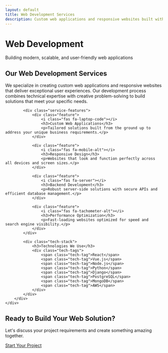 ```yaml
---
layout: default
title: Web Development Services
description: Custom web applications and responsive websites built with modern technologies
---
```


<div class="service-hero">
    <div class="container">
        <h1>Web Development</h1>
        <p>Building modern, scalable, and user-friendly web applications</p>
    </div>
</div>

<section class="service-details">
    <div class="container">
        <div class="service-content">
            <h2>Our Web Development Services</h2>
            <p>We specialize in creating custom web applications and responsive websites that deliver exceptional user experiences. Our development process combines technical expertise with creative problem-solving to build solutions that meet your specific needs.</p>
            
            <div class="service-features">
                <div class="feature">
                    <i class="fas fa-laptop-code"></i>
                    <h3>Custom Web Applications</h3>
                    <p>Tailored solutions built from the ground up to address your unique business requirements.</p>
                </div>
                
                <div class="feature">
                    <i class="fas fa-mobile-alt"></i>
                    <h3>Responsive Design</h3>
                    <p>Websites that look and function perfectly across all devices and screen sizes.</p>
                </div>
                
                <div class="feature">
                    <i class="fas fa-server"></i>
                    <h3>Backend Development</h3>
                    <p>Robust server-side solutions with secure APIs and efficient database management.</p>
                </div>
                
                <div class="feature">
                    <i class="fas fa-tachometer-alt"></i>
                    <h3>Performance Optimization</h3>
                    <p>Fast-loading websites optimized for speed and search engine visibility.</p>
                </div>
            </div>
            
            <div class="tech-stack">
                <h3>Technologies We Use</h3>
                <div class="tech-tags">
                    <span class="tech-tag">React</span>
                    <span class="tech-tag">Vue.js</span>
                    <span class="tech-tag">Node.js</span>
                    <span class="tech-tag">Python</span>
                    <span class="tech-tag">Django</span>
                    <span class="tech-tag">PostgreSQL</span>
                    <span class="tech-tag">MongoDB</span>
                    <span class="tech-tag">AWS</span>
                </div>
            </div>
        </div>
    </div>
</section>

<section class="cta-section">
    <div class="container">
        <h2>Ready to Build Your Web Solution?</h2>
        <p>Let's discuss your project requirements and create something amazing together.</p>
        <a href="/contact" class="btn btn-primary">Start Your Project</a>
    </div>
</section> 